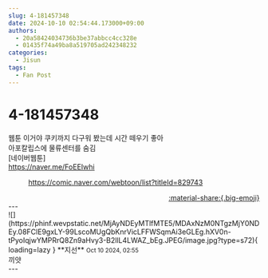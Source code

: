 ```yaml
---
slug: 4-181457348
date: 2024-10-10 02:54:44.173000+09:00
authors:
  - 20a58424034736b3be37abbcc4cc328e
  - 01435f74a49ba8a519705ad242348232
categories:
  - Jisun
tags:
  - Fan Post
---
```


# 4-181457348

<div class="post-container" markdown="1">
<div class="content-container md-sidebar__scrollwrap" markdown="1">

웹툰 이거야 쿠키까지 다구워 봤는데 시간 떼우기 좋아<br>아포칼립스에 물류센터를 숨김<br>[네이버웹툰]<br><a href="https://naver.me/FoEEIwhi">https://naver.me/FoEEIwhi</a><br>
<figure class="snippet" markdown="1">
<a href="https://comic.naver.com/webtoon/list?titleId=829743">https://comic.naver.com/webtoon/list?titleId=829743</a>
</figure>


</div>
</div>

<div style="text-align: right;" markdown="1">
<a href="https://weverse.io/fromis9/fanpost/4-181457348" style="text-align: right;">:material-share:{.big-emoji}</a>
</div>
---

<div class="comments-container md-sidebar__scrollwrap" markdown="1">
<div class="comment" markdown="1">
<div class='id-container' markdown="1">
![](https://phinf.wevpstatic.net/MjAyNDEyMTlfMTE5/MDAxNzM0NTgzMjY0NDEy.08FClE9gxLY-99LscoMUgQbKnrVicLFFWSqmAi3eGLEg.hXV0n-tPyoIqjwYMPRrQ8Zn9aHvy3-B2llL4LWAZ_bEg.JPEG/image.jpg?type=s72){ loading=lazy }
**<span class="artist">지선</span>** <small>Oct 10 2024, 02:55</small><br>
</div>
<div class='comment-body' markdown="1">
끼얏
</div>
</div>
</div>
---
